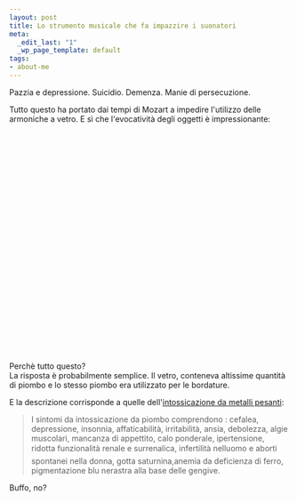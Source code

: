 ```yaml
--- 
layout: post
title: Lo strumento musicale che fa impazzire i suonatori
meta: 
  _edit_last: "1"
  _wp_page_template: default
tags: 
- about-me
---
```

Pazzia e depressione. Suicidio. Demenza. Manie di persecuzione.  
  
Tutto questo ha portato dai tempi di Mozart a impedire l'utilizzo delle armoniche a vetro. E sì che l'evocatività degli oggetti è impressionante:    
  
<object width="535" height="400"><param name="movie" value="http://www.youtube.com/v/eQemvyyJ--g&rel=1"></param><param name="wmode" value="transparent"></param><embed src="http://www.youtube.com/v/eQemvyyJ--g&rel=1" type="application/x-shockwave-flash" wmode="transparent" width="535" height="400"></embed></object>  
  
Perchè tutto questo?  
La risposta è probabilmente semplice. Il vetro, conteneva altissime quantità di piombo e lo stesso piombo era utilizzato per le bordature.  
  
E la descrizione corrisponde a quelle dell'[intossicazione da metalli pesanti](http://www.anagen.net/chelante.htm):  
  
> I sintomi da intossicazione da piombo comprendono : cefalea, depressione, insonnia, affaticabilità, irritabilità, ansia, debolezza, algie muscolari, mancanza di appettito, calo ponderale, ipertensione, ridotta funzionalità renale e surrenalica, infertilità nelluomo e aborti spontanei nella donna, gotta saturnina,anemia da deficienza di ferro, pigmentazione blu nerastra alla base delle gengive.
  
Buffo, no?  
  
 
